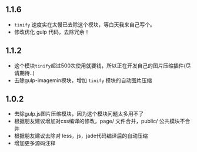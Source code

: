 ## 1.1.6
* `tinify` 速度实在太慢已去除这个模块，等白天我来自己写个。
* 修改优化 gulp 代码，去除冗余！

## 1.1.2
* 这个模块`tinify`超过500次使用就要钱，所以正在开发自己的图片压缩插件(尽请期待..)
* 去除gulp-imagemin模块，增加 `tinify` 模块的自动图片压缩

## 1.0.2
* 去除gulp.js图片压缩模块，因为这个模块问题太多用不了
* 根据朋友建议增加对css编译的修改，page/ 文件合并，public/ 公共模块不合并
* 根据朋友建议去除对 less，js，jade代码编译后的自动压缩
* 增加更多源码注释